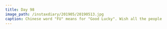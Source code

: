 ```yaml
---
title: Day 98
image_path: /instaxdiary/201905/20190513.jpg
caption: Chinese word "FU" means for "Good Lucky". Wish all the people that suffered #coronavirus  will healthy and safe.
---
```


